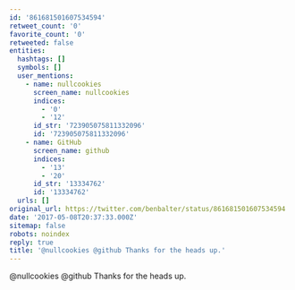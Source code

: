 ```yaml
---
id: '861681501607534594'
retweet_count: '0'
favorite_count: '0'
retweeted: false
entities:
  hashtags: []
  symbols: []
  user_mentions:
    - name: nullcookies
      screen_name: nullcookies
      indices:
        - '0'
        - '12'
      id_str: '723905075811332096'
      id: '723905075811332096'
    - name: GitHub
      screen_name: github
      indices:
        - '13'
        - '20'
      id_str: '13334762'
      id: '13334762'
  urls: []
original_url: https://twitter.com/benbalter/status/861681501607534594
date: '2017-05-08T20:37:33.000Z'
sitemap: false
robots: noindex
reply: true
title: '@nullcookies @github Thanks for the heads up.'
---
```


@nullcookies @github Thanks for the heads up.